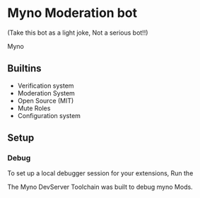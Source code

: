# Myno Moderation bot
(Take this bot as a light joke, Not a serious bot!!)

Myno

## Builtins
- Verification system
- Moderation System
- Open Source (MIT)
- Mute Roles
- Configuration system

## Setup

### Debug
To set up a local debugger session for your extensions, Run the 

The Myno DevServer Toolchain was built to debug myno Mods.